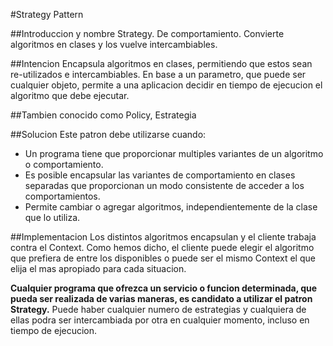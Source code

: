 #Strategy Pattern

##Introduccion y nombre
Strategy. De comportamiento. Convierte algoritmos en clases y los vuelve intercambiables.

##Intencion
Encapsula algoritmos en clases, permitiendo que estos sean re-utilizados e intercambiables. En base a un parametro, que puede ser cualquier objeto, permite a una aplicacion decidir en tiempo de ejecucion el algoritmo que debe ejecutar.

##Tambien conocido como
Policy, Estrategia

##Solucion
Este patron debe utilizarse cuando:
- Un programa tiene que proporcionar multiples variantes de un algoritmo o comportamiento.
- Es posible encapsular las variantes de comportamiento en clases separadas que proporcionan un modo consistente de acceder a los comportamientos.
- Permite cambiar o agregar algoritmos, independientemente de la clase que lo utiliza.

##Implementacion
Los distintos algoritmos encapsulan y el cliente trabaja contra el Context. Como hemos dicho, el cliente puede elegir el algoritmo que prefiera de entre los disponibles o puede ser el mismo Context el que elija el mas apropiado para cada situacion.

**Cualquier programa que ofrezca un servicio o funcion determinada, que pueda ser realizada de varias maneras, es candidato a utilizar el patron Strategy.** Puede haber cualquier numero de estrategias y cualquiera de ellas podra ser intercambiada por otra en cualquier momento, incluso en tiempo de ejecucion. 

